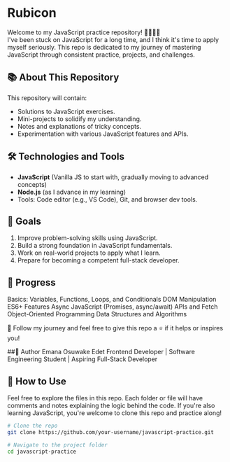 # Rubicon

Welcome to my JavaScript practice repository! 👩‍💻👨‍💻  
I've been stuck on JavaScript for a long time, and I think it's time to apply myself seriously. This repo is dedicated to my journey of mastering JavaScript through consistent practice, projects, and challenges.

## 📚 About This Repository
This repository will contain:
- Solutions to JavaScript exercises.
- Mini-projects to solidify my understanding.
- Notes and explanations of tricky concepts.
- Experimentation with various JavaScript features and APIs.

## 🛠️ Technologies and Tools
- **JavaScript** (Vanilla JS to start with, gradually moving to advanced concepts)
- **Node.js** (as I advance in my learning)
- Tools: Code editor (e.g., VS Code), Git, and browser dev tools.

## 🌱 Goals
1. Improve problem-solving skills using JavaScript.
2. Build a strong foundation in JavaScript fundamentals.
3. Work on real-world projects to apply what I learn.
4. Prepare for becoming a competent full-stack developer.

 ## 🧭 Progress
 Basics: Variables, Functions, Loops, and Conditionals
 DOM Manipulation
 ES6+ Features
 Async JavaScript (Promises, async/await)
 APIs and Fetch
 Object-Oriented Programming
 Data Structures and Algorithms

🌟 Follow my journey and feel free to give this repo a ⭐ if it helps or inspires you!

##🔖 Author
Emana Osuwake Edet
Frontend Developer | Software Engineering Student | Aspiring Full-Stack Developer

## 🔗 How to Use
Feel free to explore the files in this repo. Each folder or file will have comments and notes explaining the logic behind the code. If you're also learning JavaScript, you're welcome to clone this repo and practice along!

```bash
# Clone the repo
git clone https://github.com/your-username/javascript-practice.git

# Navigate to the project folder
cd javascript-practice
